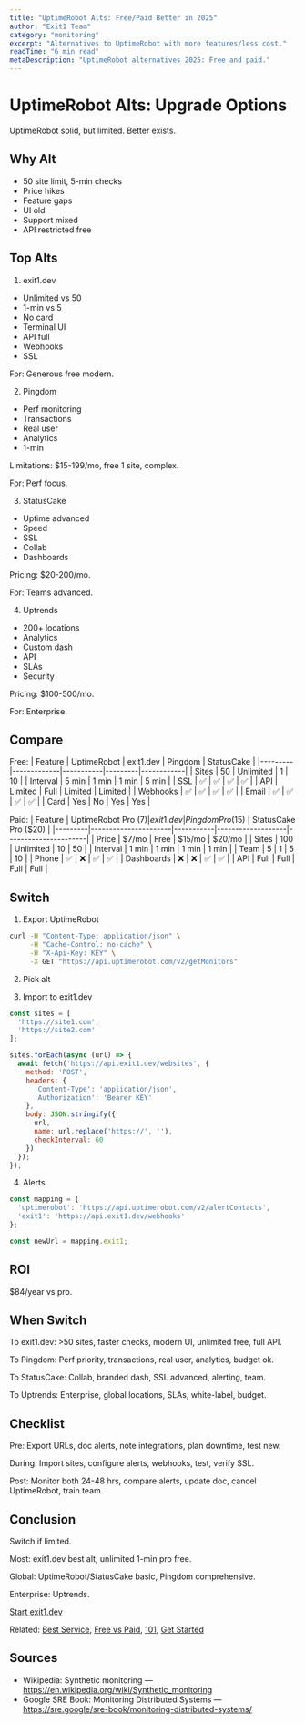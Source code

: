 ```yaml
---
title: "UptimeRobot Alts: Free/Paid Better in 2025"
author: "Exit1 Team"
category: "monitoring"
excerpt: "Alternatives to UptimeRobot with more features/less cost."
readTime: "6 min read"
metaDescription: "UptimeRobot alternatives 2025: Free and paid."
---
```


# UptimeRobot Alts: Upgrade Options

UptimeRobot solid, but limited. Better exists.

## Why Alt

- 50 site limit, 5-min checks
- Price hikes
- Feature gaps
- UI old
- Support mixed
- API restricted free

## Top Alts

1. exit1.dev
- Unlimited vs 50
- 1-min vs 5
- No card
- Terminal UI
- API full
- Webhooks
- SSL

For: Generous free modern.

2. Pingdom
- Perf monitoring
- Transactions
- Real user
- Analytics
- 1-min

Limitations: $15-199/mo, free 1 site, complex.

For: Perf focus.

3. StatusCake
- Uptime advanced
- Speed
- SSL
- Collab
- Dashboards

Pricing: $20-200/mo.

For: Teams advanced.

4. Uptrends
- 200+ locations
- Analytics
- Custom dash
- API
- SLAs
- Security

Pricing: $100-500/mo.

For: Enterprise.

## Compare

Free:
| Feature | UptimeRobot | exit1.dev | Pingdom | StatusCake |
|---------|-------------|-----------|---------|------------|
| Sites | 50 | Unlimited | 1 | 10 |
| Interval | 5 min | 1 min | 1 min | 5 min |
| SSL | ✅ | ✅ | ✅ | ✅ |
| API | Limited | Full | Limited | Limited |
| Webhooks | ✅ | ✅ | ✅ | ✅ |
| Email | ✅ | ✅ | ✅ | ✅ |
| Card | Yes | No | Yes | Yes |

Paid:
| Feature | UptimeRobot Pro ($7) | exit1.dev | Pingdom Pro ($15) | StatusCake Pro ($20) |
|---------|----------------------|-----------|-------------------|----------------------|
| Price | $7/mo | Free | $15/mo | $20/mo |
| Sites | 100 | Unlimited | 10 | 50 |
| Interval | 1 min | 1 min | 1 min | 1 min |
| Team | 5 | 1 | 5 | 10 |
| Phone | ✅ | ❌ | ✅ | ✅ |
| Dashboards | ❌ | ❌ | ✅ | ✅ |
| API | Full | Full | Full | Full |

## Switch

1. Export UptimeRobot
```bash
curl -H "Content-Type: application/json" \
     -H "Cache-Control: no-cache" \
     -H "X-Api-Key: KEY" \
     -X GET "https://api.uptimerobot.com/v2/getMonitors"
```

2. Pick alt

3. Import to exit1.dev
```javascript
const sites = [
  'https://site1.com',
  'https://site2.com'
];

sites.forEach(async (url) => {
  await fetch('https://api.exit1.dev/websites', {
    method: 'POST',
    headers: {
      'Content-Type': 'application/json',
      'Authorization': 'Bearer KEY'
    },
    body: JSON.stringify({
      url,
      name: url.replace('https://', ''),
      checkInterval: 60
    })
  });
});
```

4. Alerts
```javascript
const mapping = {
  'uptimerobot': 'https://api.uptimerobot.com/v2/alertContacts',
  'exit1': 'https://api.exit1.dev/webhooks'
};

const newUrl = mapping.exit1;
```

## ROI

$84/year vs pro.

## When Switch

To exit1.dev: >50 sites, faster checks, modern UI, unlimited free, full API.

To Pingdom: Perf priority, transactions, real user, analytics, budget ok.

To StatusCake: Collab, branded dash, SSL advanced, alerting, team.

To Uptrends: Enterprise, global locations, SLAs, white-label, budget.

## Checklist

Pre: Export URLs, doc alerts, note integrations, plan downtime, test new.

During: Import sites, configure alerts, webhooks, test, verify SSL.

Post: Monitor both 24-48 hrs, compare alerts, update doc, cancel UptimeRobot, train team.

## Conclusion

Switch if limited.

Most: exit1.dev best alt, unlimited 1-min pro free.

Global: UptimeRobot/StatusCake basic, Pingdom comprehensive.

Enterprise: Uptrends.

[Start exit1.dev](https://exit1.dev)

Related: [Best Service](/blog/best-website-monitoring-service-2025), [Free vs Paid](/blog/free-vs-paid-website-monitoring), [101](/blog/website-monitoring-101), [Get Started](/blog/get-started) 

## Sources

- Wikipedia: Synthetic monitoring — https://en.wikipedia.org/wiki/Synthetic_monitoring
- Google SRE Book: Monitoring Distributed Systems — https://sre.google/sre-book/monitoring-distributed-systems/
